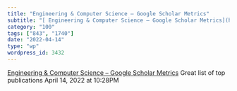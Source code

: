 ```yaml
---
title: "Engineering & Computer Science – Google Scholar Metrics"
subtitle: "[ Engineering & Computer Science – Google Scholar Metrics](https://scholar.google.com/citations?view..."
category: "100"
tags: ["843", "1740"]
date: "2022-04-14"
type: "wp"
wordpress_id: 3432
---
```

[ Engineering & Computer Science – Google Scholar Metrics](https://scholar.google.com/citations?view_op=top_venues&hl=en&vq=eng)
 Great list of top publications
April 14, 2022 at 10:28PM